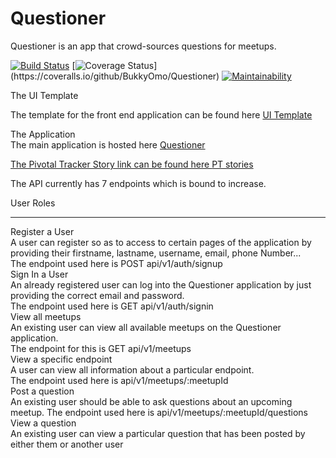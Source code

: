 # Questioner
Questioner is an app that crowd-sources questions for meetups.

[![Build Status](https://travis-ci.org/BukkyOmo/Questioner.svg?branch=server)](https://travis-ci.org/BukkyOmo/Questioner)
[![Coverage Status](https://coveralls.io/repos/github/BukkyOmo/Questioner/badge.svg?branch=server&kill_cache=1")](https://coveralls.io/github/BukkyOmo/Questioner)
[![Maintainability](https://api.codeclimate.com/v1/badges/908298e713ba426ef975/maintainability)](https://codeclimate.com/github/BukkyOmo/Questioner/maintainability)


The UI Template 

The template for the front end application can be found here <a href="https://bukkyomo.github.io/Questioner/UI/indexpage.html">UI Template</a><br>

The Application<br>
The main application is hosted here <a href="">Questioner<br>

The Pivotal Tracker Story link can be found here <a href="https://www.pivotaltracker.com/n/projects/2232154">PT stories</a><br>

The API currently has 7 endpoints which is bound to increase.<br>

User Roles<hr>
Register a User<br>
A user can register so as to access to certain pages of the application by providing their firstname, lastname, username, email, phone Number...<br>The endpoint used here is POST api/v1/auth/signup<br>
Sign In a User<br>
An already registered user can log into the Questioner application by just providing the correct email and password.<br>The endpoint used here is GET api/v1/auth/signin<br>
View all meetups<br>
An existing user can view all available meetups on the Questioner application.<br>The endpoint for this is GET api/v1/meetups<br>
View a specific endpoint<br>
A user can view all information about a particular endpoint.<br>The endpoint used here is api/v1/meetups/:meetupId<br>
Post a question<br>
An existing user should be able to ask questions about an upcoming meetup. The endpoint used here is api/v1/meetups/:meetupId/questions<br>
View a question<br>
An existing user can view a particular question that has been posted by either them or another user
